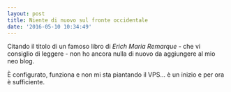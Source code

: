 ```yaml
---
layout: post
title: Niente di nuovo sul fronte occidentale
date: '2016-05-10 10:34:49'
---
```


Citando il titolo di un famoso libro di *Erich Maria Remarque* - che vi consiglio di leggere - non ho ancora nulla di nuovo da aggiungere al mio neo blog.

È configurato, funziona e non mi sta piantando il VPS... è un inizio e per ora è sufficiente.

